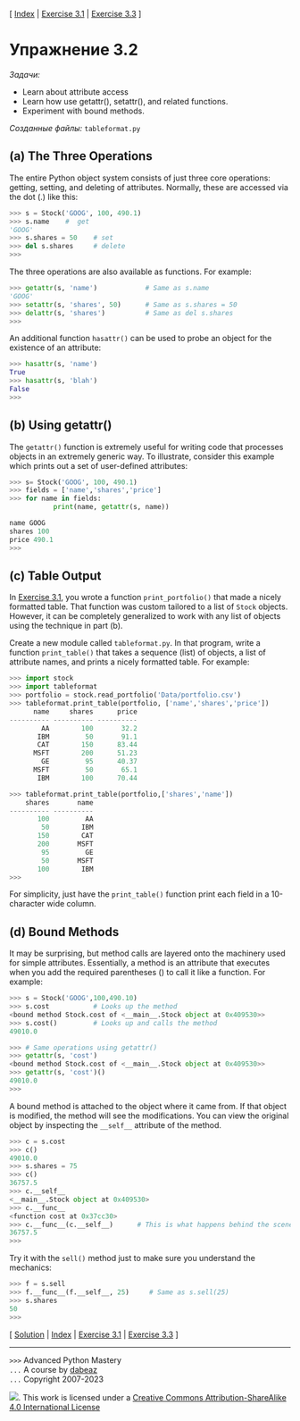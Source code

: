 \[ [Index](index.md) | [Exercise 3.1](ex3_1.md) | [Exercise 3.3](ex3_3.md) \]

# Упражнение 3.2

*Задачи:*

- Learn about attribute access
- Learn how use getattr(), setattr(), and related functions.
- Experiment with bound methods.


*Созданные файлы:* `tableformat.py`

## (a) The Three Operations

The entire Python object system consists of just three core operations: getting, setting, and deleting
of attributes.  Normally, these are accessed via the dot (.) like this:

```python
>>> s = Stock('GOOG', 100, 490.1)
>>> s.name    #  get
'GOOG'
>>> s.shares = 50    # set
>>> del s.shares     # delete
>>>
```

The three operations are also available as functions.  For example:

```python
>>> getattr(s, 'name')            # Same as s.name
'GOOG'
>>> setattr(s, 'shares', 50)      # Same as s.shares = 50
>>> delattr(s, 'shares')          # Same as del s.shares
>>>
```

An additional function `hasattr()` can be used to probe an object for the existence of an attribute:

```python
>>> hasattr(s, 'name')
True
>>> hasattr(s, 'blah')
False
>>>
```

## (b) Using getattr()

The `getattr()` function is extremely useful for
writing code that processes objects in an extremely generic way.  To
illustrate, consider this example which prints out a set of
user-defined attributes:

```python
>>> s= Stock('GOOG', 100, 490.1)
>>> fields = ['name','shares','price']
>>> for name in fields:
           print(name, getattr(s, name))

name GOOG
shares 100
price 490.1
>>>
```

## (c) Table Output

In [Exercise 3.1](ex3_1.md), you wrote a function `print_portfolio()`
that made a nicely formatted table.   That function was custom tailored
to a list of `Stock` objects.  However, it can be completely generalized
to work with any list of objects using the technique in part (b).

Create a new module called `tableformat.py`.  In that program,
write a function `print_table()` that takes a sequence (list) of objects,
a list of attribute names, and prints a nicely formatted table. For example:

```python
>>> import stock
>>> import tableformat
>>> portfolio = stock.read_portfolio('Data/portfolio.csv')
>>> tableformat.print_table(portfolio, ['name','shares','price'])
      name     shares      price
---------- ---------- ---------- 
        AA        100       32.2
       IBM         50       91.1
       CAT        150      83.44
      MSFT        200      51.23
        GE         95      40.37
      MSFT         50       65.1
       IBM        100      70.44

>>> tableformat.print_table(portfolio,['shares','name'])
    shares       name
---------- ---------- 
       100         AA
        50        IBM
       150        CAT
       200       MSFT
        95         GE
        50       MSFT
       100        IBM
>>> 
```

For simplicity, just have the `print_table()` function print each field in
a 10-character wide column.

## (d) Bound Methods

It may be surprising, but method calls are layered onto the machinery used
for simple attributes.  Essentially, a method is an attribute that 
executes when you add the required parentheses () to call it like a function.  For
example:

```python
>>> s = Stock('GOOG',100,490.10)
>>> s.cost           # Looks up the method
<bound method Stock.cost of <__main__.Stock object at 0x409530>>
>>> s.cost()         # Looks up and calls the method
49010.0

>>> # Same operations using getattr()
>>> getattr(s, 'cost')
<bound method Stock.cost of <__main__.Stock object at 0x409530>>
>>> getattr(s, 'cost')()
49010.0
>>> 
```

A bound method is attached to the object where it came from.   If that
object is modified, the method will see the modifications.  You can
view the original object by inspecting the `__self__` attribute
of the method.

```python
>>> c = s.cost
>>> c()
49010.0
>>> s.shares = 75
>>> c()
36757.5
>>> c.__self__
<__main__.Stock object at 0x409530>
>>> c.__func__
<function cost at 0x37cc30>
>>> c.__func__(c.__self__)      # This is what happens behind the scenes of calling c()
36757.5
>>>
```

Try it with the `sell()` method just to make sure you
understand the mechanics:

```python
>>> f = s.sell
>>> f.__func__(f.__self__, 25)     # Same as s.sell(25)
>>> s.shares
50
>>>
```

\[ [Solution](soln3_2.md) | [Index](index.md) | [Exercise 3.1](ex3_1.md) | [Exercise 3.3](ex3_3.md) \]

----
`>>>` Advanced Python Mastery  
`...` A course by [dabeaz](https://www.dabeaz.com)  
`...` Copyright 2007-2023  

![](https://i.creativecommons.org/l/by-sa/4.0/88x31.png). This work is licensed under a [Creative Commons Attribution-ShareAlike 4.0 International License](http://creativecommons.org/licenses/by-sa/4.0/)
